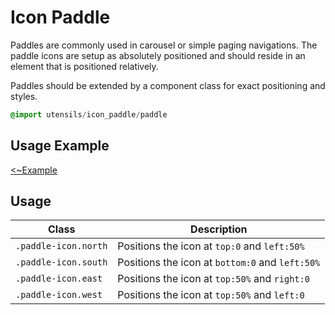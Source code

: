 
# Icon Paddle
Paddles are commonly used in carousel or simple paging navigations.
The paddle icons are setup as absolutely positioned and should reside in
an element that is positioned relatively.

Paddles should be extended by a component class for exact positioning
and styles.

```sass
@import utensils/icon_paddle/paddle
```

## Usage Example
[<~Example](markup/paddle.html.haml)


## Usage

Class                 | Description
--------------------- | -------------------------------------------
`.paddle-icon.north`  | Positions the icon at `top:0` and `left:50%`
`.paddle-icon.south`  | Positions the icon at `bottom:0` and `left:50%`
`.paddle-icon.east`   | Positions the icon at `top:50%` and `right:0`
`.paddle-icon.west`   | Positions the icon at `top:50%` and `left:0`

